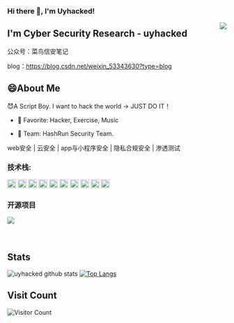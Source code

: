 ### Hi there 👋, I'm Uyhacked!
<img align="right" src="https://count.getloli.com/get/@:Minori-ty?theme=rule34">

## I'm Cyber Security Research - uyhacked

公众号：菜鸟信安笔记

blog：https://blog.csdn.net/weixin_53343630?type=blog

## 😄About Me
😈A Script Boy. I want to hack the world -> JUST DO IT！

- 💖 Favorite: Hacker, Exercise, Music

- 💎 Team: HashRun Security Team.

web安全 | 云安全 | app与小程序安全 | 隐私合规安全 | 渗透测试

### **技术栈:**

<a href="https://v3.cn.vuejs.org"><code><img height="20" src="https://raw.githubusercontent.com/Minori-ty/Minori-ty/main/images/vue.png"></code></a>
<a href="https://reactjs.org/"><code><img height="20" src="https://raw.githubusercontent.com/Minori-ty/Minori-ty/4f8de69990a991a775c159b33c5597a122879a9b/images/react.svg"></code></a>
<a href="https://nextjs.org/"><code><img height="20" src="https://raw.githubusercontent.com/Minori-ty/Minori-ty/main/images/next.png"></code></a>
<a href="https://www.tslang.cn/index.html"><code><img height="20" src="https://raw.githubusercontent.com/Minori-ty/Minori-ty/main/images/typescript.png"></code></a>
<a href="https://webpack.js.org/"><code><img height="20" src="https://raw.githubusercontent.com/Minori-ty/Minori-ty/4f8de69990a991a775c159b33c5597a122879a9b/images/webpack.svg"></code></a>
<a href="https://cn.vitejs.dev"><code><img height="20" src="https://raw.githubusercontent.com/Minori-ty/Minori-ty/main/images/vite.png"></code></a>
<a href="https://sass-lang.com"><code><img height="20" src="https://raw.githubusercontent.com/Minori-ty/Minori-ty/main/images/sass2.png"></code></a>
<a href="https://tailwindcss.com"><code><img height="20" src="https://raw.githubusercontent.com/Minori-ty/Minori-ty/main/images/tailwindcss.png"></code></a>
<a href="https://go.dev/"><code><img height="20" src="https://raw.githubusercontent.com/Minori-ty/Minori-ty/main/images/golang.png"></code></a>
<a href="https://www.docker.com"><code><img height="20" src="https://raw.githubusercontent.com/Minori-ty/Minori-ty/main/images/docker.png"></code></a>

### 开源项目

[![](https://github-readme-stats.vercel.app/api/pin/?username=uyhacked)](https://uyhacked.github.io/)
<br><br><br>


## Stats
![uyhacked github stats](https://github-readme-stats.vercel.app/api?username=uyhacked&show_icons=true&hide_border=false&theme=default&count_private=true&hide_title=true)
[![Top Langs](https://github-readme-stats.vercel.app/api/top-langs/?username=uyhacked&hide=html&theme=default&layout=compact)](https://github.com/anuraghazra/github-readme-stats) 

## Visit Count
![Visitor Count](https://profile-counter.glitch.me/Johnson666/count.svg)

<!--
**uyhacked/uyhacked** is a ✨ _special_ ✨ repository because its `README.md` (this file) appears on your GitHub profile.

Here are some ideas to get you started:

- 🔭 I’m currently working on ...
- 🌱 I’m currently learning ...
- 👯 I’m looking to collaborate on ...
- 🤔 I’m looking for help with ...
- 💬 Ask me about ...
- 📫 How to reach me: ...
- 😄 Pronouns: ...
- ⚡ Fun fact: ...
-->

